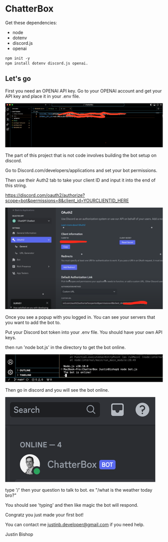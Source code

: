 # ChatterBox

Get these dependencies:  
- node  
- dotenv  
- discord.js  
- openai  

``` <bash>
npm init -y  
npm install dotenv discord.js openai.
```
## Let's go

First you need an OPENAI API key. Go to your OPENAI account and get your API key and place it in your .env file.  

![keys](pics/2.png)

The part of this project that is not code involves building the bot setup on discord.  

Go to Discord.com/developers/applications and set your bot permissions.  

Then use their Auth2 tab to take your client ID and input it into the end of this string.  

https://discord.com/oauth2/authorize?scope=bot&permissions=8&client_id=YOURCLIENTID_HERE  

![add bot](pics/1.png)

Once you see a popup with you logged in. You can see your servers that you want to add the bot to.  

Put your Discord bot token into your .env file. You should have your own API keys.  

then run 'node bot.js' in the directory to get the bot online.  

![add bot](pics/3.png)

Then go in discord and you will see the bot online.  

![online](pics/4.png)

type '/' then your question to talk to bot. ex "/what is the weather today bro?"

You should see 'typing' and then like magic the bot will respond.

Congratz you just made your first bot!

You can contact me justinb.developer@gmail.com if you need help.

Justin Bishop
